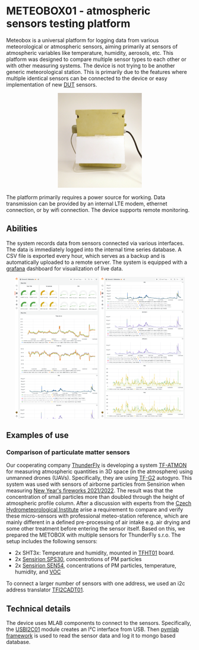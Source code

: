 # METEOBOX01 - atmospheric sensors testing platform
Meteobox is a universal platform for logging data from various meteorological or atmospheric sensors, aiming primarily at sensors of atmospheric variables like temperature, humidity, aerosols, etc. This platform was designed to compare multiple sensor types to each other or with other measuring systems. The device is not trying to be another generic meteorological station.
This is primarily due to the features where multiple identical sensors can be connected to the device or easy implementation of new [DUT](https://en.wikipedia.org/wiki/Device_under_test) sensors.

<p align="center">
<img src="/doc/img/METEOBOX01.jpg" width="45%"/>
</p>

The platform primarily requires a power source for working. Data transmission can be provided by an internal LTE modem, ethernet connection, or by wifi connection. The device supports remote monitoring.

## Abilities
The system records data from sensors connected via various interfaces. The data is immediately logged into the internal time series database. A CSV file is exported every hour, which serves as a backup and is automatically uploaded to a remote server. The system is equipped with a [grafana](https://grafana.com/) dashboard for visualization of live data.

<p align="center">
<img src="/doc/img/grafana_dashboard1.png" width="45%"/> <img src="/doc/img/grafana_dashboard2.png" width="45%"/> 
</p>

## Examples of use

### Comparison of particulate matter sensors

Our cooperating company [ThunderFly](https://www.thunderfly.cz) is developing a system [TF-ATMON](https://www.thunderfly.cz/tf-atmon.html) for measuring atmospheric quantities in 3D space (in the atmosphere) using unmanned drones (UAVs). Specifically, they are using [TF-G2](https://github.com/ThunderFly-aerospace/TF-G2/) autogyro. This system was used with sensors of airborne particles from Sensirion when measuring [New Year's fireworks 2021/2022](https://www.thunderfly.cz/tf-atmon/ThunderFly_PressRelease_MereniZnecisteniAtmosferyZpusobeneNovorocnimiOhnostroji.pdf). The result was that the concentration of small particles more than doubled through the height of atmospheric profile column. After a discussion with experts from the [Czech Hydrometeorological Institute](https://www.chmi.cz/) arise a requirement to compare and verify these micro-sensors with professional meteo-station reference, which are mainly different in a defined pre-processing of air intake e.g. air drying and some other treatment before entering the sensor itself. Based on this, we prepared the METOBOX with multiple sensors for ThunderFly s.r.o. The setup includes the following sensors:

 * 2x SHT3x: Temperature and humidity, mounted in [TFHT01](https://github.com/ThunderFly-aerospace/TFHT01) board.
 * 2x [Sensirion SPS30](https://sensirion.com/products/catalog/SPS30/), concentrotions of PM particles
 * 2x [Sensirion SEN54](https://sensirion.com/products/catalog/SEN54/), concentrations of PM particles, temperature, humidity, and [VOC](https://en.wikipedia.org/wiki/Volatile_organic_compound)

To connect a larger number of sensors with one address, we used an i2c address translator [TFI2CADT01](https://github.com/ThunderFly-aerospace/TFI2CADT01).

## Technical details

The device uses MLAB components to connect to the sensors. Specifically, the [USBI2C01](https://github.com/mlab-modules/USBI2C01) module creates an I²C interface from USB. Then [pymlab framework](https://github.com/MLAB-project/pymlab/tree/dev/examples/mongolog) is used to read the sensor data and log it to mongo based database.
